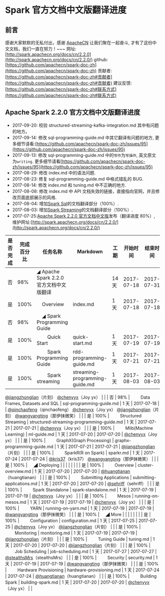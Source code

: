 # Spark 官方文档中文版翻译进度

## 前言

感谢大家默默的无私付出，感谢 [ApacheCN](htttp://www.apachecn.org) 让我们聚在一起奋斗, 才有了这份中文文档，我们一直在努力！~~~
网址: [http://spark.apachecn.org/docs/cn/2.2.0](http://spark.apachecn.org/docs/cn/2.2.0/)
github: [https://github.com/apachecn/spark-doc-zh](https://github.com/apachecn/spark-doc-zh)
贡献者: [https://github.com/apachecn/spark-doc-zh#贡献者](https://github.com/apachecn/spark-doc-zh#贡献者)
建议反馈: [https://github.com/apachecn/spark-doc-zh#联系方式](https://github.com/apachecn/spark-doc-zh#联系方式)

## Apache Spark 2.2.0 官方文档中文版翻译进度

*   2017-09-20: 校验 structured-streaming-kafka-integration.md 其中有问题的地方。
*   2017-09-14: 修改 sql-programming-guide.md 中其它翻译有问题的地方, 更多细节请看:[https://github.com/apachecn/spark-doc-zh/issues/95](https://github.com/apachecn/spark-doc-zh/issues/95)
*   2017-09-13: 修改 sql-programming-guide.md 中的`写作`为`写操作`, 英文原文为`writing`. 更多细节请看[https://github.com/apachecn/spark-doc-zh/issues/95](https://github.com/apachecn/spark-doc-zh/issues/95)
*   2017-08-29: 修改 index.md 中的语法问题.
*   2017-08-23: 修复 sql-programming-guide.md 中格式错乱的 BUG.
*   2017-08-14: 修改 index.md 和 tuning.md 中不正确的地方.
*   2017-08-08: 修改 index.md 中 API 文档失效的链接，直接指向官网，并且修改页面底部展示的风格.
*   2017-08-04: 增加[Spark Sql](http://spark.apachecn.org/docs/cn/2.2.0/sql-programming-guide.html)的文档翻译部分（100%）.
*   2017-08-03: 增加[Spark Streaming](http://spark.apachecn.org/docs/cn/2.2.0/streaming-programming-guide.html)的文档翻译部分（100%）.
*   2017-07-25:[Apache Spark 2.2.0 官方文档中文版](http://spark.apachecn.org/docs/cn/2.2.0/)发布（翻译进度 80%）, 维护网址:[http://spark.apachecn.org/docs/cn/2.2.0/](http://spark.apachecn.org/docs/cn/2.2.0/)

| 是否完成 | 完成百分比 | 任务名称 | Markdown | 工期 | 开始时间 | 结束时间 | 贡献者 | 备注 |
| --- | --- | --- | --- | --- | --- | --- | --- | --- |
| 否 | 98% | ◢ Apache Spark 2.2.0 官方文档中文版翻译 |  | 14 天 | 2017-07-18 | 2017-07-31 |  |  |
| 是 | 100% |     Overview | index.md | 1 天 | 2017-07-18 | 2017-07-18 | [@wangyangting](https://github.com/wangyangting)（那伊抹微笑） |  |
| 否 | 98% |     ◢ Spark Programming Guide |  |  |  |  |  |  |
| 是 | 100% |         Quick Start | quick-start.md | 1 天 | 2017-07-19 | 2017-07-19 | [@wangyangting](https://github.com/wangyangting)（那伊抹微笑） |  |
| 是 | 100% |         Spark Programming Guide | rdd-programming-guide.md | 1 天 | 2017-07-21 | 2017-07-21 | [@wangyangting](https://github.com/wangyangting)（那伊抹微笑） |  |
| 是 | 100% |         Spark streaming | streaming-programming-guide.md | 1 天 | 2017-08-03 | 2017-08-03 | [@wangyangting](https://github.com/wangyangting)（那伊抹微笑）
[@jiangzhonglian](https://github.com/jiangzhonglian)（片刻）
[@chenyyx](https://github.com/chenyyx)（Joy yx） |  |
| 否 | 98% |         Data Frames, Datasets and SQL | sql-programming-guide.md | 1 天 | 2017-07-18 |  | [@qinchaofeng](https://github.com/qinchaofeng)（qinchaofeng）
[@chenyyx](https://github.com/chenyyx)（Joy yx）
[@jiangzhonglian](https://github.com/jiangzhonglian)（片刻）
[@wangyangting](https://github.com/wangyangting)（那伊抹微笑） |  |
| 是 | 100% |         Structured Streaming | structured-streaming-programming-guide.md | 1 天 | 2017-07-21 | 2017-07-21 | [@chenyyx](https://github.com/chenyyx)（Joy yx） |  |
| 是 | 100% |         Mlib(Machine Learning) | ml-guide.md | 1 天 | 2017-07-20 | 2017-07-20 | [@chenyyx](https://github.com/chenyyx)（Joy yx） |  |
| 是 | 100% |         GraphX(Graph Processing) | graphx-programming-guide.md | 1 天 | 2017-07-21 | 2017-07-21 | [@jiangzhonglian](https://github.com/jiangzhonglian)（片刻） |  |
| 是 | 100% |         SparkR(R on Spark) | sparkr.md | 1 天 | 2017-07-24 | 2017-07-24 | [@kris37](https://github.com/kris37)（kris37）
[@wangyangting](https://github.com/wangyangting)（那伊抹微笑） |  |
| 是 | 100% |     ◢ Deploying |  |  |  |  |  |  |
| 是 | 100% |         Overview | cluster-overview.md | 1 天 | 2017-07-20 | 2017-07-20 | [@huangtianan](https://github.com/huangtianan)（huangtianan） |  |
| 是 | 100% |         Submitting Applications | submitting-applications.md | 1 天 | 2017-07-20 | 2017-07-20 | [@sehriff](https://github.com/sehriff)（sehriff） |  |
| 是 | 100% |         Spark Standalone | spark-standalone.md | 1 天 | 2017-07-19 | 2017-07-19 | [@chenyyx](https://github.com/chenyyx)（Joy yx） |  |
| 是 | 100% |         Mesos | running-on-mesos.md | 1 天 | 2017-07-19 | 2017-07-19 | [@chenyyx](https://github.com/chenyyx)（Joy yx） |  |
| 是 | 100% |         YARN | running-on-yarn.md | 1 天 | 2017-07-19 | 2017-07-19 | [@wangyangting](https://github.com/wangyangting)（那伊抹微笑） |  |
| 是 | 100% |     ◢ More |  |  |  |  |  |  |
| 是 | 100% |         Configuration | configuration.md | 1 天 | 2017-07-25 | 2017-07-25 | [@chenyyx](https://github.com/chenyyx)（Joy yx）
[@jiangzhonglian](https://github.com/jiangzhonglian)（片刻） |  |
| 是 | 100% |         Monitoring | monitoring.md | 1 天 | 2017-07-19 | 2017-07-19 | [@jiangzhonglian](https://github.com/jiangzhonglian)（片刻） |  |
| 是 | 100% |         Tuning Guide | tuning.md | 1 天 | 2017-07-20 | 2017-07-20 | [@jiangzhonglian](https://github.com/jiangzhonglian)（片刻） |  |
| 是 | 100% |         Job Scheduling | job-scheduling.md | 1 天 | 2017-07-27 | 2017-07-27 | [@stealthsMrs](https://github.com/stealthsMrs)（stealthsMrs） |  |
| 是 | 100% |         Security | security.md | 1 天 | 2017-07-19 | 2017-07-19 | [@wangyangting](https://github.com/wangyangting)（那伊抹微笑） |  |
| 是 | 100% |         Hardware Provisioning | hardware-provisioning.md | 1 天 | 2017-07-24 | 2017-07-24 | [@huangtianan](https://github.com/huangtianan)（huangtianan） |  |
| 是 | 100% |         Building Spark | building-spark.md | 1 天 | 2017-07-20 | 2017-07-20 | [@chenyyx](https://github.com/chenyyx)（Joy yx） |  |